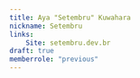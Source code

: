 ```yaml
---
title: Aya "Setembru" Kuwahara
nickname: Setembru
links:
    Site: setembru.dev.br
draft: true
memberrole: "previous"
---
```

